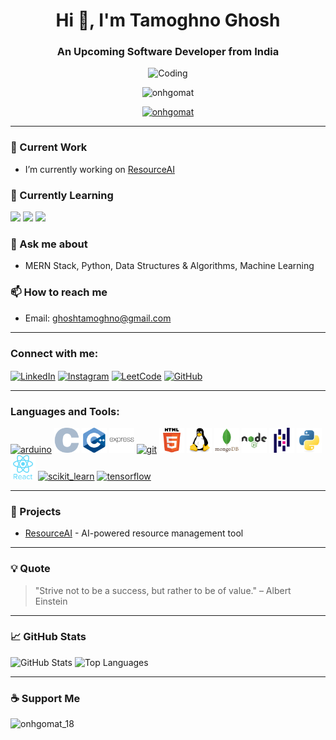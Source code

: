 <h1 align="center">Hi 👋, I'm Tamoghno Ghosh</h1>
<h3 align="center">An Upcoming Software Developer from India</h3>

<p align="center">
  <img alt="Coding" width="400" src="https://camo.githubusercontent.com/2366b34bb903c09617990fb5fff4622f3e941349e846ddb7e73df872a9d21233/68747470733a2f2f63646e2e6472696262626c652e636f6d2f75736572732f3733303730332f73637265656e73686f74732f363538313234332f6176656e746f2e676966" />
</p>

<p align="center"> 
  <img src="https://komarev.com/ghpvc/?username=onhgomat&label=Profile%20views&color=0e75b6&style=flat" alt="onhgomat" /> 
</p>

<p align="center">
  <a href="https://github.com/ryo-ma/github-profile-trophy">
    <img src="https://github-profile-trophy.vercel.app/?username=onhgomat" alt="onhgomat" />
  </a>
</p>

---

### 🔭 Current Work
- I’m currently working on [ResourceAI](https://github.com/SouherdyaSarkar/ResourceAI)

### 🌱 Currently Learning
<p>
  <img src="https://img.shields.io/badge/Data%20Structures-orange?style=for-the-badge&logo=algorithm&logoColor=white" />
  <img src="https://img.shields.io/badge/Machine%20Learning-blue?style=for-the-badge&logo=python&logoColor=white" />
  <img src="https://img.shields.io/badge/AI-red?style=for-the-badge&logo=tensorflow&logoColor=white" />
</p>

### 💬 Ask me about
- MERN Stack, Python, Data Structures & Algorithms, Machine Learning

### 📫 How to reach me
- Email: ghoshtamoghno@gmail.com

---

### Connect with me:
<p align="left">
<a href="https://linkedin.com/in/tamoghno-ghosh" target="_blank"><img align="center" src="https://raw.githubusercontent.com/rahuldkjain/github-profile-readme-generator/master/src/images/icons/Social/linked-in-alt.svg" alt="LinkedIn" height="30" width="40" /></a>
<a href="https://instagram.com/onhgomat_18" target="_blank"><img align="center" src="https://raw.githubusercontent.com/rahuldkjain/github-profile-readme-generator/master/src/images/icons/Social/instagram.svg" alt="Instagram" height="30" width="40" /></a>
<a href="https://leetcode.com/onhgomat_18" target="_blank"><img align="center" src="https://raw.githubusercontent.com/rahuldkjain/github-profile-readme-generator/master/src/images/icons/Social/leet-code.svg" alt="LeetCode" height="30" width="40" /></a>
<a href="https://github.com/onhgomat" target="_blank"><img align="center" src="https://raw.githubusercontent.com/rahuldkjain/github-profile-readme-generator/master/src/images/icons/Social/github.svg" alt="GitHub" height="30" width="40" /></a>
</p>

---

### Languages and Tools:
<p align="left"> 
  <a href="https://www.arduino.cc/" target="_blank"><img src="https://cdn.worldvectorlogo.com/logos/arduino-1.svg" alt="arduino" width="40" height="40"/></a> 
  <a href="https://www.cprogramming.com/" target="_blank"><img src="https://raw.githubusercontent.com/devicons/devicon/master/icons/c/c-original.svg" alt="c" width="40" height="40"/></a> 
  <a href="https://www.w3schools.com/cpp/" target="_blank"><img src="https://raw.githubusercontent.com/devicons/devicon/master/icons/cplusplus/cplusplus-original.svg" alt="cplusplus" width="40" height="40"/></a> 
  <a href="https://expressjs.com" target="_blank"><img src="https://raw.githubusercontent.com/devicons/devicon/master/icons/express/express-original-wordmark.svg" alt="express" width="40" height="40"/></a> 
  <a href="https://git-scm.com/" target="_blank"><img src="https://www.vectorlogo.zone/logos/git-scm/git-scm-icon.svg" alt="git" width="40" height="40"/></a> 
  <a href="https://www.w3.org/html/" target="_blank"><img src="https://raw.githubusercontent.com/devicons/devicon/master/icons/html5/html5-original-wordmark.svg" alt="html5" width="40" height="40"/></a> 
  <a href="https://www.linux.org/" target="_blank"><img src="https://raw.githubusercontent.com/devicons/devicon/master/icons/linux/linux-original.svg" alt="linux" width="40" height="40"/></a> 
  <a href="https://www.mongodb.com/" target="_blank"><img src="https://raw.githubusercontent.com/devicons/devicon/master/icons/mongodb/mongodb-original-wordmark.svg" alt="mongodb" width="40" height="40"/></a> 
  <a href="https://nodejs.org" target="_blank"><img src="https://raw.githubusercontent.com/devicons/devicon/master/icons/nodejs/nodejs-original-wordmark.svg" alt="nodejs" width="40" height="40"/></a> 
  <a href="https://pandas.pydata.org/" target="_blank"><img src="https://raw.githubusercontent.com/devicons/devicon/2ae2a900d2f041da66e950e4d48052658d850630/icons/pandas/pandas-original.svg" alt="pandas" width="40" height="40"/></a> 
  <a href="https://www.python.org" target="_blank"><img src="https://raw.githubusercontent.com/devicons/devicon/master/icons/python/python-original.svg" alt="python" width="40" height="40"/></a> 
  <a href="https://reactjs.org/" target="_blank"><img src="https://raw.githubusercontent.com/devicons/devicon/master/icons/react/react-original-wordmark.svg" alt="react" width="40" height="40"/></a> 
  <a href="https://scikit-learn.org/" target="_blank"><img src="https://upload.wikimedia.org/wikipedia/commons/0/05/Scikit_learn_logo_small.svg" alt="scikit_learn" width="40" height="40"/></a> 
  <a href="https://www.tensorflow.org" target="_blank"><img src="https://www.vectorlogo.zone/logos/tensorflow/tensorflow-icon.svg" alt="tensorflow" width="40" height="40"/></a> 
</p>

---

### 🚀 Projects
- [ResourceAI](https://github.com/SouherdyaSarkar/ResourceAI) - AI-powered resource management tool

 
---

### 💡 Quote
> "Strive not to be a success, but rather to be of value." – Albert Einstein

---

### 📈 GitHub Stats
<p align="left">
  <img src="https://github-readme-stats.vercel.app/api?username=onhgomat&show_icons=true&theme=radical" alt="GitHub Stats" />
  <img src="https://github-readme-stats.vercel.app/api/top-langs/?username=onhgomat&layout=compact&theme=radical" alt="Top Languages" />
</p>

---

### ☕ Support Me
<p><a href="https://www.buymeacoffee.com/onhgomat_18"><img align="left" src="https://cdn.buymeacoffee.com/buttons/v2/default-yellow.png" height="50" width="210" alt="onhgomat_18" /></a></p>
